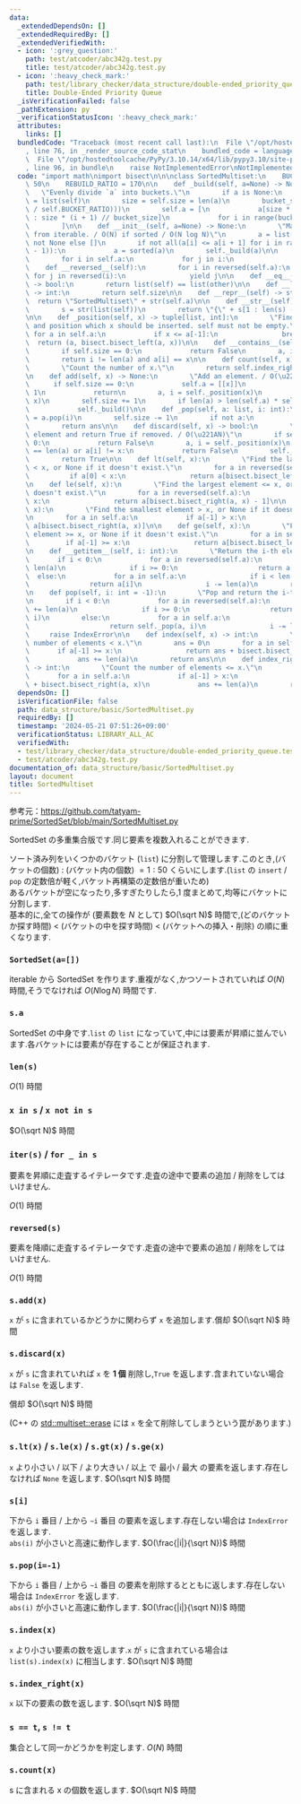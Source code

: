 ```yaml
---
data:
  _extendedDependsOn: []
  _extendedRequiredBy: []
  _extendedVerifiedWith:
  - icon: ':grey_question:'
    path: test/atcoder/abc342g.test.py
    title: test/atcoder/abc342g.test.py
  - icon: ':heavy_check_mark:'
    path: test/library_checker/data_structure/double-ended_priority_queue.test.py
    title: Double-Ended Priority Queue
  _isVerificationFailed: false
  _pathExtension: py
  _verificationStatusIcon: ':heavy_check_mark:'
  attributes:
    links: []
  bundledCode: "Traceback (most recent call last):\n  File \"/opt/hostedtoolcache/PyPy/3.10.14/x64/lib/pypy3.10/site-packages/onlinejudge_verify/documentation/build.py\"\
    , line 76, in _render_source_code_stat\n    bundled_code = language.bundle(\n\
    \  File \"/opt/hostedtoolcache/PyPy/3.10.14/x64/lib/pypy3.10/site-packages/onlinejudge_verify/languages/python.py\"\
    , line 96, in bundle\n    raise NotImplementedError\nNotImplementedError\n"
  code: "import math\nimport bisect\n\n\nclass SortedMultiset:\n    BUCKET_RATIO =\
    \ 50\n    REBUILD_RATIO = 170\n\n    def _build(self, a=None) -> None:\n     \
    \   \"Evenly divide `a` into buckets.\"\n        if a is None:\n            a\
    \ = list(self)\n        size = self.size = len(a)\n        bucket_size = int(math.ceil(math.sqrt(size\
    \ / self.BUCKET_RATIO)))\n        self.a = [\n            a[size * i // bucket_size\
    \ : size * (i + 1) // bucket_size]\n            for i in range(bucket_size)\n\
    \        ]\n\n    def __init__(self, a=None) -> None:\n        \"Make a new SortedMultiset\
    \ from iterable. / O(N) if sorted / O(N log N)\"\n        a = list(a) if a is\
    \ not None else []\n        if not all(a[i] <= a[i + 1] for i in range(len(a)\
    \ - 1)):\n            a = sorted(a)\n        self._build(a)\n\n    def __iter__(self):\n\
    \        for i in self.a:\n            for j in i:\n                yield j\n\n\
    \    def __reversed__(self):\n        for i in reversed(self.a):\n           \
    \ for j in reversed(i):\n                yield j\n\n    def __eq__(self, other)\
    \ -> bool:\n        return list(self) == list(other)\n\n    def __len__(self)\
    \ -> int:\n        return self.size\n\n    def __repr__(self) -> str:\n      \
    \  return \"SortedMultiset\" + str(self.a)\n\n    def __str__(self) -> str:\n\
    \        s = str(list(self))\n        return \"{\" + s[1 : len(s) - 1] + \"}\"\
    \n\n    def _position(self, x) -> tuple[list, int]:\n        \"Find the bucket\
    \ and position which x should be inserted. self must not be empty.\"\n       \
    \ for a in self.a:\n            if x <= a[-1]:\n                break\n      \
    \  return (a, bisect.bisect_left(a, x))\n\n    def __contains__(self, x) -> bool:\n\
    \        if self.size == 0:\n            return False\n        a, i = self._position(x)\n\
    \        return i != len(a) and a[i] == x\n\n    def count(self, x) -> int:\n\
    \        \"Count the number of x.\"\n        return self.index_right(x) - self.index(x)\n\
    \n    def add(self, x) -> None:\n        \"Add an element. / O(\u221AN)\"\n  \
    \      if self.size == 0:\n            self.a = [[x]]\n            self.size =\
    \ 1\n            return\n        a, i = self._position(x)\n        a.insert(i,\
    \ x)\n        self.size += 1\n        if len(a) > len(self.a) * self.REBUILD_RATIO:\n\
    \            self._build()\n\n    def _pop(self, a: list, i: int):\n        ans\
    \ = a.pop(i)\n        self.size -= 1\n        if not a:\n            self._build()\n\
    \        return ans\n\n    def discard(self, x) -> bool:\n        \"Remove an\
    \ element and return True if removed. / O(\u221AN)\"\n        if self.size ==\
    \ 0:\n            return False\n        a, i = self._position(x)\n        if i\
    \ == len(a) or a[i] != x:\n            return False\n        self._pop(a, i)\n\
    \        return True\n\n    def lt(self, x):\n        \"Find the largest element\
    \ < x, or None if it doesn't exist.\"\n        for a in reversed(self.a):\n  \
    \          if a[0] < x:\n                return a[bisect.bisect_left(a, x) - 1]\n\
    \n    def le(self, x):\n        \"Find the largest element <= x, or None if it\
    \ doesn't exist.\"\n        for a in reversed(self.a):\n            if a[0] <=\
    \ x:\n                return a[bisect.bisect_right(a, x) - 1]\n\n    def gt(self,\
    \ x):\n        \"Find the smallest element > x, or None if it doesn't exist.\"\
    \n        for a in self.a:\n            if a[-1] > x:\n                return\
    \ a[bisect.bisect_right(a, x)]\n\n    def ge(self, x):\n        \"Find the smallest\
    \ element >= x, or None if it doesn't exist.\"\n        for a in self.a:\n   \
    \         if a[-1] >= x:\n                return a[bisect.bisect_left(a, x)]\n\
    \n    def __getitem__(self, i: int):\n        \"Return the i-th element.\"\n \
    \       if i < 0:\n            for a in reversed(self.a):\n                i +=\
    \ len(a)\n                if i >= 0:\n                    return a[i]\n      \
    \  else:\n            for a in self.a:\n                if i < len(a):\n     \
    \               return a[i]\n                i -= len(a)\n        raise IndexError\n\
    \n    def pop(self, i: int = -1):\n        \"Pop and return the i-th element.\"\
    \n        if i < 0:\n            for a in reversed(self.a):\n                i\
    \ += len(a)\n                if i >= 0:\n                    return self._pop(a,\
    \ i)\n        else:\n            for a in self.a:\n                if i < len(a):\n\
    \                    return self._pop(a, i)\n                i -= len(a)\n   \
    \     raise IndexError\n\n    def index(self, x) -> int:\n        \"Count the\
    \ number of elements < x.\"\n        ans = 0\n        for a in self.a:\n     \
    \       if a[-1] >= x:\n                return ans + bisect.bisect_left(a, x)\n\
    \            ans += len(a)\n        return ans\n\n    def index_right(self, x)\
    \ -> int:\n        \"Count the number of elements <= x.\"\n        ans = 0\n \
    \       for a in self.a:\n            if a[-1] > x:\n                return ans\
    \ + bisect.bisect_right(a, x)\n            ans += len(a)\n        return ans\n"
  dependsOn: []
  isVerificationFile: false
  path: data_structure/basic/SortedMultiset.py
  requiredBy: []
  timestamp: '2024-05-21 07:51:26+09:00'
  verificationStatus: LIBRARY_ALL_AC
  verifiedWith:
  - test/library_checker/data_structure/double-ended_priority_queue.test.py
  - test/atcoder/abc342g.test.py
documentation_of: data_structure/basic/SortedMultiset.py
layout: document
title: SortedMultiset
---
```


参考元：https://github.com/tatyam-prime/SortedSet/blob/main/SortedMultiset.py

SortedSet の多重集合版です.同じ要素を複数入れることができます.

ソート済み列をいくつかのバケット (`list`) に分割して管理します.このとき,(バケットの個数) : (バケット内の個数) ${} = 1 : 50$ くらいにします.(`list` の `insert` / `pop` の定数倍が軽く,バケット再構築の定数倍が重いため)  
あるバケットが空になったり,多すぎたりしたら,1 度まとめて,均等にバケットに分割します.  
基本的に,全ての操作が (要素数を $N$ として) $O(\sqrt N)$ 時間で,(どのバケットか探す時間) < (バケットの中を探す時間) < (バケットへの挿入・削除) の順に重くなります.

### `SortedSet(a=[])`

iterable から SortedSet を作ります.重複がなく,かつソートされていれば $O(N)$ 時間,そうでなければ $O(N \log N)$ 時間です.

### `s.a`

SortedSet の中身です.`list` の `list` になっていて,中には要素が昇順に並んでいます.各バケットには要素が存在することが保証されます.

### `len(s)`

$O(1)$ 時間

### `x in s` / `x not in s`

$O(\sqrt N)$ 時間

### `iter(s)` / `for _ in s`

要素を昇順に走査するイテレータです.走査の途中で要素の追加 / 削除をしてはいけません.

$O(1)$ 時間

### `reversed(s)`

要素を降順に走査するイテレータです.走査の途中で要素の追加 / 削除をしてはいけません.

$O(1)$ 時間

### `s.add(x)`

`x` が `s` に含まれているかどうかに関わらず `x` を追加します.償却 $O(\sqrt N)$ 時間

### `s.discard(x)`

`x` が `s` に含まれていれば `x` を **1 個** 削除し,`True` を返します.含まれていない場合は `False` を返します.

償却 $O(\sqrt N)$ 時間

(C++ の [std::multiset::erase](https://cpprefjp.github.io/reference/set/multiset/erase.html) には `x` を全て削除してしまうという罠があります.)

### `s.lt(x)` / `s.le(x)` / `s.gt(x)` / `s.ge(x)`

`x` より小さい / 以下 / より大きい / 以上 で 最小 / 最大 の要素を返します.存在しなければ `None` を返します. $O(\sqrt N)$ 時間

### `s[i]`

下から `i` 番目 / 上から `~i` 番目 の要素を返します.存在しない場合は `IndexError` を返します.  
`abs(i)` が小さいと高速に動作します. $O(\frac{|i|}{\sqrt N})$ 時間

### `s.pop(i=-1)`

下から `i` 番目 / 上から `~i` 番目 の要素を削除するとともに返します.存在しない場合は `IndexError` を返します.  
`abs(i)` が小さいと高速に動作します. $O(\frac{|i|}{\sqrt N})$ 時間

### `s.index(x)`

`x` より小さい要素の数を返します.`x` が `s` に含まれている場合は `list(s).index(x)` に相当します. $O(\sqrt N)$ 時間

### `s.index_right(x)`

`x` 以下の要素の数を返します. $O(\sqrt N)$ 時間

### `s == t`, `s != t`

集合として同一かどうかを判定します. $O(N)$ 時間

### `s.count(x)`

s に含まれる x の個数を返します. $O(\sqrt N)$ 時間